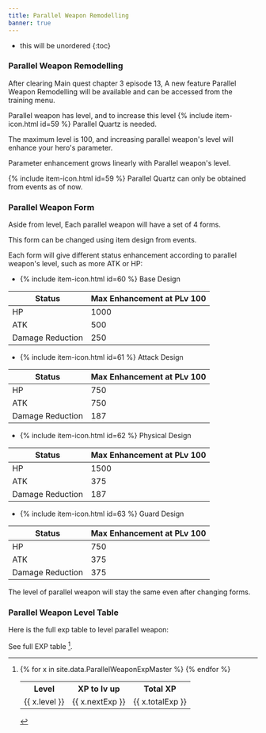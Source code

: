 ```yaml
---
title: Parallel Weapon Remodelling
banner: true
---
```


* this will be unordered
{:toc}

### Parallel Weapon Remodelling

After clearing Main quest chapter 3 episode 13, A new feature Parallel Weapon Remodelling will be available and can be accessed from the training menu.

Parallel weapon has level, and to increase this level {% include item-icon.html id=59 %} Parallel Quartz is needed.

The maximum level is 100, and increasing parallel weapon's level will enhance your hero's parameter.

Parameter enhancement grows linearly with Parallel weapon's level.

{% include item-icon.html id=59 %} Parallel Quartz can only be obtained from events as of now.

### Parallel Weapon Form

Aside from level, Each parallel weapon will have a set of 4 forms.

This form can be changed using item design from events.

Each form will give different status enhancement according to parallel weapon's level, such as more ATK or HP:

- {% include item-icon.html id=60 %} Base Design

| Status           | Max Enhancement at PLv 100 |
|------------------|----------------------------|
| HP               | 1000                       |
| ATK              | 500                        |
| Damage Reduction | 250                        |


- {% include item-icon.html id=61 %} Attack Design

| Status           | Max Enhancement at PLv 100 |
|------------------|----------------------------|
| HP               | 750                        |
| ATK              | 750                        |
| Damage Reduction | 187                        |


- {% include item-icon.html id=62 %} Physical Design

| Status           | Max Enhancement at PLv 100 |
|------------------|----------------------------|
| HP               | 1500                       |
| ATK              | 375                        |
| Damage Reduction | 187                        |


- {% include item-icon.html id=63 %} Guard Design

| Status           | Max Enhancement at PLv 100 |
|------------------|----------------------------|
| HP               | 750                        |
| ATK              | 375                        |
| Damage Reduction | 375                        |


The level of parallel weapon will stay the same even after changing forms.

### Parallel Weapon Level Table

Here is the full exp table to level parallel weapon:

See full EXP table [^bigtable].

[^bigtable]:
    <table>
    <tr>
      <th>Level</th><th>XP to lv up</th><th>Total XP</th>
    </tr>
    {% for x in site.data.ParallelWeaponExpMaster %}
    <tr>
      <td>{{ x.level }}</td><td>{{ x.nextExp }}</td><td>{{ x.totalExp }}</td>
    </tr>
    {% endfor %}
    </table>

